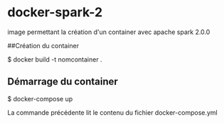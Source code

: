# docker-spark-2
image permettant la création d'un container avec apache spark 2.0.0

##Création du container

$ docker build -t nomcontainer .

## Démarrage du container

$ docker-compose up

La commande précédente lit le contenu du fichier docker-compose.yml
